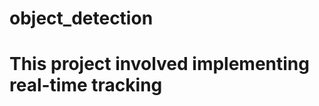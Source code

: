 <!---- object detection in used a algorithm SSD ,Yolo ----------->
# object_detection
# This project involved implementing real-time tracking
